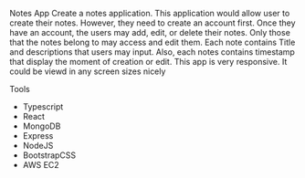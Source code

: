 Notes App
Create a notes application.
This application would allow user to create their notes. However, they need to create an account first. Once they have an account, the users may add, edit, or delete their notes. Only those that the notes belong to may access and edit them. Each note contains Title and descriptions that users may input. Also, each notes contains timestamp that display the moment of creation or edit. This app is very responsive. It could be viewd in any screen sizes nicely

Tools

-   Typescript
-   React
-   MongoDB
-   Express
-   NodeJS
-   BootstrapCSS
-   AWS EC2
